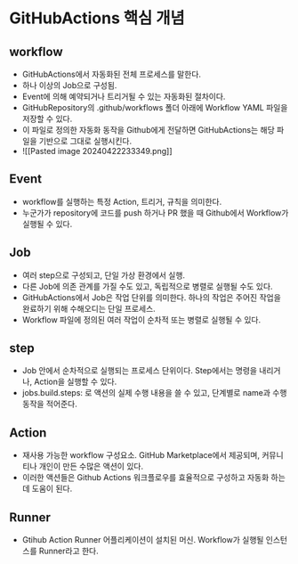 # GitHubActions 핵심 개념
## workflow
- GitHubActions에서 자동화된 전체 프로세스를 말한다.
- 하나 이상의 Job으로 구성됨.
- Event에 의해 예약되거나 트리거될 수 있는 자동화된 절차이다.
- GitHubRepository의  .github/workflows 폴더 아래에 Workflow YAML 파일을 저장할 수 있다.
- 이 파일로 정의한 자동화 동작을 Github에게 전달하면 GitHubActions는 해당 파일을 기반으로 그대로 실행시킨다.
- ![[Pasted image 20240422233349.png]]
## Event
- workflow를 실행하는 특정 Action, 트리거, 규칙을 의미한다.
- 누군가가 repository에 코드를 push 하거나 PR 했을 때 Github에서 Workflow가 실행될 수 있다.
## Job
- 여러 step으로 구성되고, 단일 가상 환경에서 실행.
- 다른 Job에 의존 관계를 가질 수도 있고, 독립적으로 병렬로 실행될 수도 있다.
- GitHubActions에서 Job은 작업 단위를 의미한다. 하나의 작업은 주어진 작업을 완료하기 위해 수해오디는 단일 프로세스.
- Workflow 파일에 정의된 여러 작업이 순차적 또는 병렬로 실행될 수 있다.
## step
- Job 안에서 순차적으로 실행되는 프로세스 단위이다. Step에서는 명령을 내리거나, Action을 실행할 수 있다.
- jobs.build.steps: 로 액션의 실제 수행 내용을 쓸 수 있고, 단계별로 name과 수행 동작을 적어준다.
## Action
- 재사용 가능한 workflow 구성요소. GitHub Marketplace에서 제공되며, 커뮤니티나 개인이 만든 수많은 액션이 있다.
- 이러한 액션들은 Github Actions 워크플로우를 효율적으로 구성하고 자동화 하는데 도움이 된다.
## Runner
- Gtihub Action Runner 어플리케이션이 설치된 머신. Workflow가 실행될 인스턴스를 Runner라고 한다.